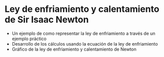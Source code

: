 # Ley de enfriamiento y calentamiento de Sir Isaac Newton
+ Un ejemplo de como representar la ley de enfriamiento a través de un ejemplo práctico
+ Desarrollo de los cálculos usando la ecuación de la ley de enfriamiento
+ Gráfico de la ley de enfriamiento y calentamiento de Newton
